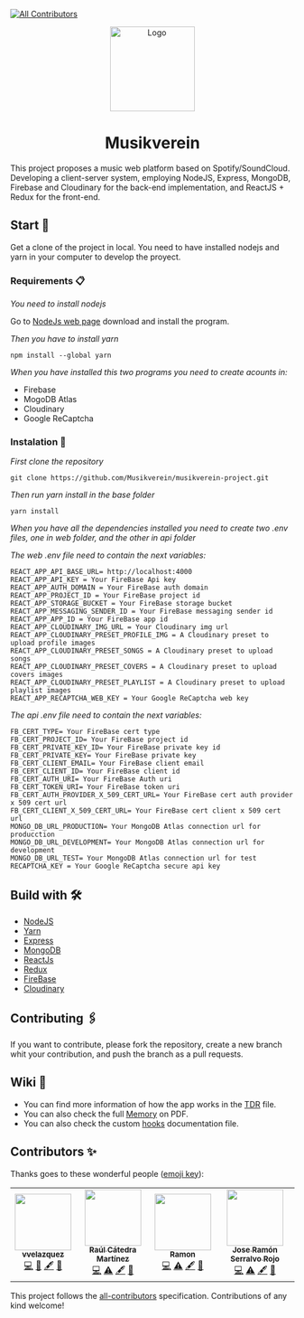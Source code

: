<!-- ALL-CONTRIBUTORS-BADGE:START - Do not remove or modify this section -->

[![All Contributors](https://img.shields.io/badge/all_contributors-4-orange.svg?style=flat-square)](#contributors-)

<!-- ALL-CONTRIBUTORS-BADGE:END -->

<p align="center">
  <img src="https://res.cloudinary.com/musikverein-project/image/upload/v1621345047/logo-M2_a0ecfu.svg" alt="Logo" width="150" height="150">
  <h1 align="center" >Musikverein</h1>
</p>

This project proposes a music web platform based on Spotify/SoundCloud.
Developing a client-server system, employing NodeJS, Express, MongoDB, Firebase
and Cloudinary for the back-end implementation, and ReactJS + Redux for the
front-end.

## Start 🚀

Get a clone of the project in local. You need to have installed nodejs and yarn
in your computer to develop the proyect.

### Requirements 📋

_You need to install nodejs_

Go to [NodeJs web page](https://nodejs.org/es/) download and install the
program.

_Then you have to install yarn_

```
npm install --global yarn
```

_When you have installed this two programs you need to create acounts in:_

- Firebase
- MogoDB Atlas
- Cloudinary
- Google ReCaptcha

### Instalation 🔧

_First clone the repository_

```
git clone https://github.com/Musikverein/musikverein-project.git
```

_Then run yarn install in the base folder_

```
yarn install
```

_When you have all the dependencies installed you need to create two .env files,
one in web folder, and the other in api folder_

_The web .env file need to contain the next variables:_

```
REACT_APP_API_BASE_URL= http://localhost:4000
REACT_APP_API_KEY = Your FireBase Api key
REACT_APP_AUTH_DOMAIN = Your FireBase auth domain
REACT_APP_PROJECT_ID = Your FireBase project id
REACT_APP_STORAGE_BUCKET = Your FireBase storage bucket
REACT_APP_MESSAGING_SENDER_ID = Your FireBase messaging sender id
REACT_APP_APP_ID = Your FireBase app id
REACT_APP_CLOUDINARY_IMG_URL = Your Cloudinary img url
REACT_APP_CLOUDINARY_PRESET_PROFILE_IMG = A Cloudinary preset to upload profile images
REACT_APP_CLOUDINARY_PRESET_SONGS = A Cloudinary preset to upload songs
REACT_APP_CLOUDINARY_PRESET_COVERS = A Cloudinary preset to upload covers images
REACT_APP_CLOUDINARY_PRESET_PLAYLIST = A Cloudinary preset to upload playlist images
REACT_APP_RECAPTCHA_WEB_KEY = Your Google ReCaptcha web key
```

_The api .env file need to contain the next variables:_

```
FB_CERT_TYPE= Your FireBase cert type
FB_CERT_PROJECT_ID= Your FireBase project id
FB_CERT_PRIVATE_KEY_ID= Your FireBase private key id
FB_CERT_PRIVATE_KEY= Your FireBase private key
FB_CERT_CLIENT_EMAIL= Your FireBase client email
FB_CERT_CLIENT_ID= Your FireBase client id
FB_CERT_AUTH_URI= Your FireBase Auth uri
FB_CERT_TOKEN_URI= Your FireBase token uri
FB_CERT_AUTH_PROVIDER_X_509_CERT_URL= Your FireBase cert auth provider x 509 cert url
FB_CERT_CLIENT_X_509_CERT_URL= Your FireBase cert client x 509 cert url
MONGO_DB_URL_PRODUCTION= Your MongoDB Atlas connection url for producction
MONGO_DB_URL_DEVELOPMENT= Your MongoDB Atlas connection url for development
MONGO_DB_URL_TEST= Your MongoDB Atlas connection url for test
RECAPTCHA_KEY = Your Google ReCaptcha secure api key
```

## Build with 🛠️

- [NodeJS](https://nodejs.org/es/)
- [Yarn](https://classic.yarnpkg.com/en/docs/install/#windows-stable)
- [Express](https://expressjs.com/)
- [MongoDB](https://www.mongodb.com/)
- [ReactJs](https://es.reactjs.org/)
- [Redux](https://es.redux.js.org/)
- [FireBase](https://firebase.google.com/)
- [Cloudinary](https://cloudinary.com/)

## Contributing 🖇️

If you want to contribute, please fork the repository, create a new branch whit
your contribution, and push the branch as a pull requests.

## Wiki 📖

- You can find more information of how the app works in the
  [TDR](./documentation/TDR.md) file.
- You can also check the full [Memory](./documentation/Memory.pdf) on PDF.
- You can also check the custom
  [hooks](./packages/web/src/hooks/documentation.md) documentation file.

## Contributors ✨

Thanks goes to these wonderful people
([emoji key](https://allcontributors.org/docs/en/emoji-key)):

<!-- ALL-CONTRIBUTORS-LIST:START - Do not remove or modify this section -->
<!-- prettier-ignore-start -->
<!-- markdownlint-disable -->
<table>
  <tr>
    <td align="center"><a href="https://github.com/vvelazquezc"><img src="https://avatars.githubusercontent.com/u/73468274?v=4?s=100" width="100px;" alt=""/><br /><sub><b>vvelazquez</b></sub></a><br /><a href="https://github.com/Musikverein/musikverein-project/commits?author=vvelazquezc" title="Code">💻</a> <a href="#design-vvelazquezc" title="Design">🎨</a> <a href="#content-vvelazquezc" title="Content">🖋</a> <a href="#ideas-vvelazquezc" title="Ideas, Planning, & Feedback">🤔</a></td>
    <td align="center"><a href="https://github.com/RaulCatedra3003"><img src="https://avatars.githubusercontent.com/u/65410632?v=4?s=100" width="100px;" alt=""/><br /><sub><b>Raúl Cátedra Martínez</b></sub></a><br /><a href="https://github.com/Musikverein/musikverein-project/commits?author=RaulCatedra3003" title="Code">💻</a> <a href="https://github.com/Musikverein/musikverein-project/commits?author=RaulCatedra3003" title="Tests">⚠️</a> <a href="#content-RaulCatedra3003" title="Content">🖋</a> <a href="#ideas-RaulCatedra3003" title="Ideas, Planning, & Feedback">🤔</a></td>
    <td align="center"><a href="https://github.com/rshernan"><img src="https://avatars.githubusercontent.com/u/42167693?v=4?s=100" width="100px;" alt=""/><br /><sub><b>Ramon</b></sub></a><br /><a href="https://github.com/Musikverein/musikverein-project/commits?author=rshernan" title="Code">💻</a> <a href="https://github.com/Musikverein/musikverein-project/commits?author=rshernan" title="Tests">⚠️</a> <a href="#content-rshernan" title="Content">🖋</a> <a href="#ideas-rshernan" title="Ideas, Planning, & Feedback">🤔</a></td>
    <td align="center"><a href="https://github.com/joserra-15"><img src="https://avatars.githubusercontent.com/u/72786719?v=4?s=100" width="100px;" alt=""/><br /><sub><b>Jose Ramón Serralvo Rojo</b></sub></a><br /><a href="https://github.com/Musikverein/musikverein-project/commits?author=joserra-15" title="Code">💻</a> <a href="https://github.com/Musikverein/musikverein-project/commits?author=joserra-15" title="Tests">⚠️</a> <a href="#content-joserra-15 " title="Content">🖋</a> <a href="#ideas-joserra-15" title="Ideas, Planning, & Feedback">🤔</a></td>
  </tr>
</table>

<!-- markdownlint-restore -->
<!-- prettier-ignore-end -->

<!-- ALL-CONTRIBUTORS-LIST:END -->

This project follows the
[all-contributors](https://github.com/all-contributors/all-contributors)
specification. Contributions of any kind welcome!

